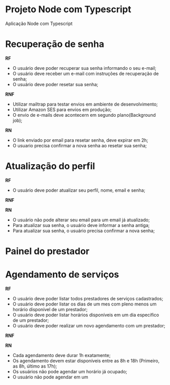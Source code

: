 # Projeto Node com Typescript

Aplicação Node com Typescript

# Recuperação de senha

**RF**

-   O usuário deve poder recuperar sua senha informando o seu e-mail;
-   O usuário deve receber um e-mail com instruções de recuperação de senha;
-   O usuário deve poder resetar sua senha;

**RNF**

-   Utilizar mailtrap para testar envios em ambiente de desenvolvimento;
-   Utilizar Amazon SES para envios em produção;
-   O envio de e-mails deve acontecern em segundo plano(Background job);

**RN**

-   O link enviado por email para resetar senha, deve expirar em 2h;
-   O usuario precisa confirmar a nova senha ao resetar sua senha;

# Atualização do perfil

**RF**

-   O usuário deve poder atualizar seu perfil, nome, email e senha;

**RNF**

**RN**

-   O usuário não pode alterar seu email para um email já atualizado;
-   Para atualizar sua senha, o usuário deve informar a senha antiga;
-   Para atualizar sua senha, o usuário precisa confirmar a nova senha;

# Painel do prestador

# Agendamento de serviços

**RF**

-   O usuário deve poder listar todos prestadores de serviços cadastrados;
-   O usuário deve poder listar os dias de um mes com pleno menos um horário disponível de um prestador;
-   O usuário deve poder listar horários disponíveis em um dia especifico de um prestador;
-   O usuário deve poder realizar um novo agendamento com um prestador;

**RNF**

**RN**

-   Cada agendamento deve durar 1h exatamente;
-   Os agendamento devem estar disponíveis entre as 8h e 18h (Primeiro, as 8h, último as 17h);
-   Os usuários não pode agendar um horário já ocupado;
-   O usuário não pode agendar em um
